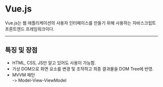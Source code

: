# Vue.js
Vue.js는 웹 애플리케이션의 사용자 인터페이스를 만들기 위해 사용하는 자바스크립트 프론트엔드 프레임워크이다.

---
## 특징 및 장점
- HTML, CSS, JS만 알고 있어도 사용이 가능함.
- 가상 DOM으로 화면 요소를 변경 및 조작하고 최종 결과물을 DOM Tree에 반영.
- MVVM 패턴  
  -> Model-View-ViewModel 

